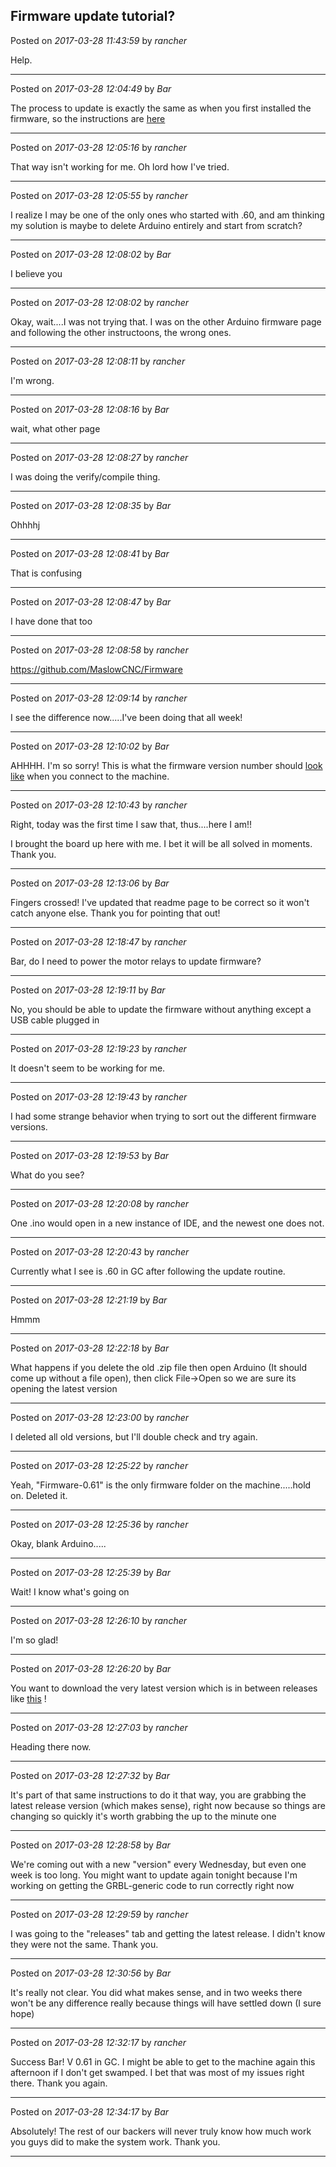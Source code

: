 ## Firmware update tutorial?
Posted on *2017-03-28 11:43:59* by *rancher*

Help.

---

Posted on *2017-03-28 12:04:49* by *Bar*

The process to update is exactly the same as when you first installed the firmware, so the instructions are [here](https://github.com/MaslowCNC/Firmware/wiki/Firmware-Setup)

---

Posted on *2017-03-28 12:05:16* by *rancher*

That way isn't working for me.  Oh lord how I've tried.

---

Posted on *2017-03-28 12:05:55* by *rancher*

I realize I may be one of the only ones who started with .60, and am thinking my solution is maybe to delete Arduino entirely and start from scratch?

---

Posted on *2017-03-28 12:08:02* by *Bar*

I believe you

---

Posted on *2017-03-28 12:08:02* by *rancher*

Okay, wait....I was not trying that.  I was on the other Arduino firmware page and following the other instructoons, the wrong ones.

---

Posted on *2017-03-28 12:08:11* by *rancher*

I'm wrong.

---

Posted on *2017-03-28 12:08:16* by *Bar*

wait, what other page

---

Posted on *2017-03-28 12:08:27* by *rancher*

I was doing the verify/compile thing.

---

Posted on *2017-03-28 12:08:35* by *Bar*

Ohhhhj

---

Posted on *2017-03-28 12:08:41* by *Bar*

That is confusing

---

Posted on *2017-03-28 12:08:47* by *Bar*

I have done that too

---

Posted on *2017-03-28 12:08:58* by *rancher*

https://github.com/MaslowCNC/Firmware

---

Posted on *2017-03-28 12:09:14* by *rancher*

I see the difference now.....I've been doing that all week!

---

Posted on *2017-03-28 12:10:02* by *Bar*

AHHHH. I'm so sorry! This is what the firmware version number should  [look like](//muut.com/u/maslowcnc/s3/:maslowcnc:fUsz:firmwareversion.jpg.jpg) when you connect to the machine.

---

Posted on *2017-03-28 12:10:43* by *rancher*

Right, today was the first time I saw that, thus....here I am!!

I brought the board up here with me.  I bet it will be all solved in moments.  Thank you.

---

Posted on *2017-03-28 12:13:06* by *Bar*

Fingers crossed! I've updated that readme page to be correct so it won't catch anyone else. Thank you for pointing that out!

---

Posted on *2017-03-28 12:18:47* by *rancher*

Bar, do I need to power the motor relays to update firmware?

---

Posted on *2017-03-28 12:19:11* by *Bar*

No, you should be able to update the firmware without anything except a USB cable plugged in

---

Posted on *2017-03-28 12:19:23* by *rancher*

It doesn't seem to be working for me.

---

Posted on *2017-03-28 12:19:43* by *rancher*

I had some strange behavior when trying to sort out the different firmware versions.

---

Posted on *2017-03-28 12:19:53* by *Bar*

What do you see?

---

Posted on *2017-03-28 12:20:08* by *rancher*

One .ino would open in a new instance of IDE, and the newest one does not.

---

Posted on *2017-03-28 12:20:43* by *rancher*

Currently what I see is .60 in GC after following the update routine.

---

Posted on *2017-03-28 12:21:19* by *Bar*

Hmmm

---

Posted on *2017-03-28 12:22:18* by *Bar*

What happens if you delete the old .zip file then open Arduino (It should come up without a file open), then click File->Open so we are sure its opening the latest version

---

Posted on *2017-03-28 12:23:00* by *rancher*

I deleted all old versions, but I'll double check and try again.

---

Posted on *2017-03-28 12:25:22* by *rancher*

Yeah, "Firmware-0.61" is the only firmware folder on the machine.....hold on.  Deleted it.

---

Posted on *2017-03-28 12:25:36* by *rancher*

Okay, blank Arduino.....

---

Posted on *2017-03-28 12:25:39* by *Bar*

Wait! I know what's going on

---

Posted on *2017-03-28 12:26:10* by *rancher*

I'm so glad!

---

Posted on *2017-03-28 12:26:20* by *Bar*

You want to download the very latest version which is in between releases like  [this](//muut.com/u/maslowcnc/s3/:maslowcnc:OxTT:download.jpg.jpg) !

---

Posted on *2017-03-28 12:27:03* by *rancher*

Heading there now.

---

Posted on *2017-03-28 12:27:32* by *Bar*

It's part of that same instructions to do it that way, you are grabbing the latest release version (which makes sense), right now because so things are changing so quickly it's worth grabbing the up to the minute one

---

Posted on *2017-03-28 12:28:58* by *Bar*

We're coming out with a new "version" every Wednesday, but even one week is too long. You might want to update again tonight because I'm working on getting the GRBL-generic code to run correctly right  now

---

Posted on *2017-03-28 12:29:59* by *rancher*

I was going to the "releases" tab and getting the latest release.  I didn't know they were not the same.  Thank you.

---

Posted on *2017-03-28 12:30:56* by *Bar*

It's really not clear. You did what makes sense, and in two weeks there won't be any difference really because things will have settled down (I sure hope)

---

Posted on *2017-03-28 12:32:17* by *rancher*

Success Bar!  V 0.61 in GC.  I might be able to get to the machine again this afternoon if I don't get swamped.  I bet that was most of my issues right there.  Thank you again.

---

Posted on *2017-03-28 12:34:17* by *Bar*

Absolutely! The rest of our backers will never truly know how much work you guys did to make the system work. Thank you.

---

